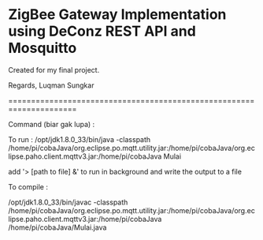 # ZigBee Gateway Implementation using DeConz REST API and Mosquitto

Created for my final project.

Regards,
Luqman Sungkar

=====================================================================

Command (biar gak lupa) :

To run : 
/opt/jdk1.8.0_33/bin/java -classpath /home/pi/cobaJava/org.eclipse.po.mqtt.utility.jar:/home/pi/cobaJava/org.eclipse.paho.client.mqttv3.jar:/home/pi/cobaJava Mulai

add '> [path to file] &' to run in background and write the output to a file

To compile :

/opt/jdk1.8.0_33/bin/javac -classpath /home/pi/cobaJava/org.eclipse.po.mqtt.utility.jar:/home/pi/cobaJava/org.eclipse.paho.client.mqttv3.jar:/home/pi/cobaJava /home/pi/cobaJava/Mulai.java
